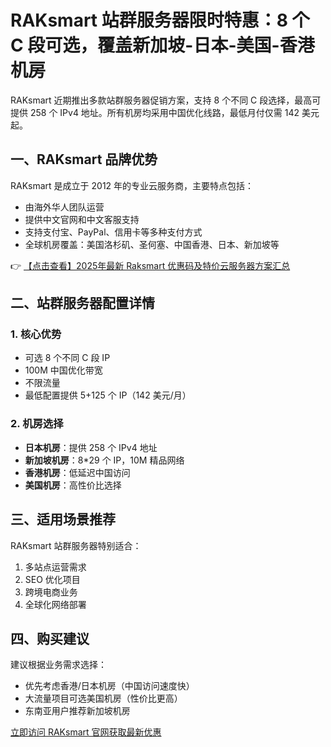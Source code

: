 # RAKsmart 站群服务器限时特惠：8 个 C 段可选，覆盖新加坡-日本-美国-香港机房

RAKsmart 近期推出多款站群服务器促销方案，支持 8 个不同 C 段选择，最高可提供 258 个 IPv4 地址。所有机房均采用中国优化线路，最低月付仅需 142 美元起。

## 一、RAKsmart 品牌优势

RAKsmart 是成立于 2012 年的专业云服务商，主要特点包括：
- 由海外华人团队运营
- 提供中文官网和中文客服支持
- 支持支付宝、PayPal、信用卡等多种支付方式
- 全球机房覆盖：美国洛杉矶、圣何塞、中国香港、日本、新加坡等

👉 [【点击查看】2025年最新 Raksmart 优惠码及特价云服务器方案汇总](https://bit.ly/raksmart)

## 二、站群服务器配置详情

### 1. 核心优势
- 可选 8 个不同 C 段 IP
- 100M 中国优化带宽
- 不限流量
- 最低配置提供 5+125 个 IP（142 美元/月）

### 2. 机房选择
- **日本机房**：提供 258 个 IPv4 地址
- **新加坡机房**：8*29 个 IP，10M 精品网络
- **香港机房**：低延迟中国访问
- **美国机房**：高性价比选择

## 三、适用场景推荐
RAKsmart 站群服务器特别适合：
1. 多站点运营需求
2. SEO 优化项目
3. 跨境电商业务
4. 全球化网络部署

## 四、购买建议
建议根据业务需求选择：
- 优先考虑香港/日本机房（中国访问速度快）
- 大流量项目可选美国机房（性价比更高）
- 东南亚用户推荐新加坡机房

[立即访问 RAKsmart 官网获取最新优惠](https://bit.ly/raksmart)
